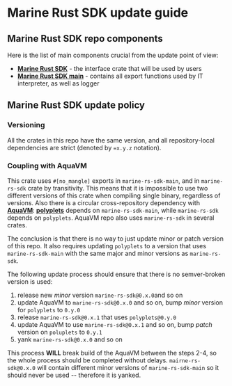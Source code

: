 # Marine Rust SDK update guide

## Marine Rust SDK repo components

Here is the list of main components crucial from the update point of view:

* [**Marine Rust SDK**](./) - the interface crate that will be used by users
* [**Marine Rust SDK main**](./crates/main) - contains all export functions used by IT interpreter, as well as logger

## Marine Rust SDK update policy

### Versioning
All the crates in this repo have the same version, and all repository-local dependencies are strict (denoted by `=x.y.z` notation). 

### Coupling with AquaVM

This crate uses `#[no_mangle]` exports in `marine-rs-sdk-main`, and in `marine-rs-sdk` crate by transitivity. This means that it is impossible to use two different versions of this crate when compiling single binary, regardless of versions. Also there is a circular cross-repository dependency with [**AquaVM**](https://github.com/fluencelabs/aquavm):
[**polyplets**](https://github.com/fluencelabs/aquavm/tree/master/crates/air-lib/polyplets) depends on `marine-rs-sdk-main`, while `marine-rs-sdk` depends on `polyplets`. AquaVM repo also uses `marine-rs-sdk` in several crates.

The conclusion is that there is no way to just update minor or patch version of this repo. It also requires updating `polyplets` to a version that uses `marine-rs-sdk-main` with the same major and minor versions as `marine-rs-sdk`.

The following update process should ensure that there is no semver-broken version is used:
1. release new *minor* version `marine-rs-sdk@0.x.0`and so on
2. update AquaVM to `marine-rs-sdk@0.x.0` and so on, bump *minor* version for `polyplets` to `0.y.0`
3. release `marine-rs-sdk@0.x.1` that uses `polyplets@0.y.0`
4. update AquaVM to use `marine-rs-sdk@0.x.1` and so on, bump *patch* version on `poluplets` to `0.y.1`
5. yank `marine-rs-sdk@0.x.0` and so on

This process **WILL** break build of the AquaVM between the steps 2-4, so the whole process should be completed without delays. `mairne-rs-sdk@0.x.0` will contain different minor versions of `marine-rs-sdk-main` so it should never be used -- therefore it is yanked.

